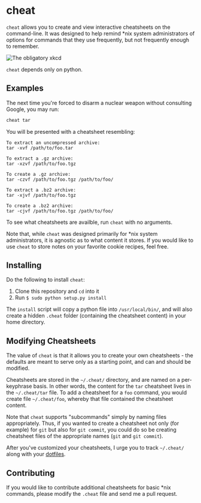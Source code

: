 cheat
=====
`cheat` allows you to create and view interactive cheatsheets on the
command-line. It was designed to help remind \*nix system administrators of
options for commands that they use frequently, but not frequently enough to
remember.

![The obligatory xkcd](http://imgs.xkcd.com/comics/tar.png 'The obligatory xkcd')

`cheat` depends only on python.


Examples
--------
The next time you're forced to disarm a nuclear weapon without consulting
Google, you may run:

```sh
cheat tar
```

You will be presented with a cheatsheet resembling:

```text
To extract an uncompressed archive: 
tar -xvf /path/to/foo.tar

To extract a .gz archive:
tar -xzvf /path/to/foo.tgz

To create a .gz archive:
tar -czvf /path/to/foo.tgz /path/to/foo/

To extract a .bz2 archive:
tar -xjvf /path/to/foo.tgz

To create a .bz2 archive:
tar -cjvf /path/to/foo.tgz /path/to/foo/
```

To see what cheatsheets are availble, run `cheat` with no arguments.

Note that, while `cheat` was designed primarily for *nix system administrators,
it is agnostic as to what content it stores. If you would like to use `cheat`
to store notes on your favorite cookie recipes, feel free.


Installing
----------
Do the following to install `cheat`:

1. Clone this repository and `cd` into it
2. Run `$ sudo python setup.py install`

The `install` script will copy a python file into `/usr/local/bin/`, and will
also create a hidden `.cheat` folder (containing the cheatsheet content) in
your home directory.


Modifying Cheatsheets
---------------------
The value of `cheat` is that it allows you to create your own cheatsheets - the
defaults are meant to serve only as a starting point, and can and should be
modified.

Cheatsheets are stored in the `~/.cheat/` directory, and are named on a
per-keyphrase basis. In other words, the content for the `tar` cheatsheet lives
in the `~/.cheat/tar` file. To add a cheatsheet for a `foo` command, you would
create file `~/.cheat/foo`, whereby that file contained the cheatsheet content.

Note that `cheat` supports "subcommands" simply by naming files appropriately.
Thus, if you wanted to create a cheatsheet not only (for example) for `git` but
also for `git commit`, you could do so be creating cheatsheet files of the
appropriate names (`git` and `git commit`).

After you've customized your cheatsheets, I urge you to track `~/.cheat/` along
with your [dotfiles][].


Contributing
------------
If you would like to contribute additional cheatsheets for basic \*nix
commands, please modify the `.cheat` file and send me a pull request.


[dotfiles]: http://dotfiles.github.io/

